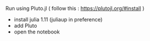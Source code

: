 Run using Pluto.jl ( follow this : https://plutojl.org/#install )

- install julia 1.11 (juliaup in preference)
- add Pluto 
- open the notebook
